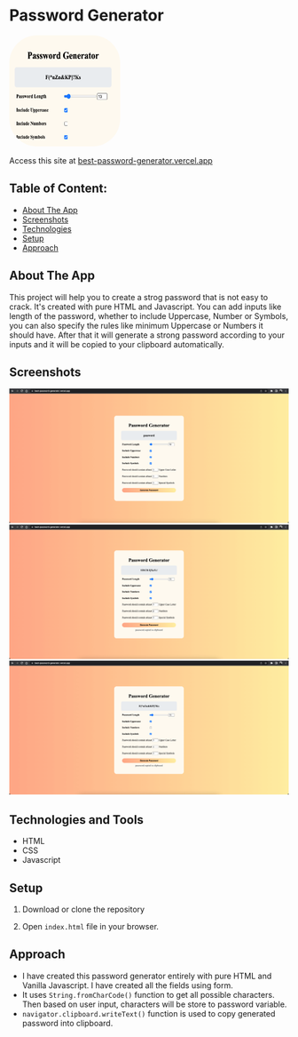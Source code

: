 # Password Generator

<img src="https://github.com/BrijenMakwana/PasswordGenerator/blob/main/images/icon_PG.png" width="200" height="200" style="border-radius:50px;">

Access this site at [best-password-generator.vercel.app](https://best-password-generator.vercel.app)

## Table of Content:

- [About The App](#about-the-app)
- [Screenshots](#screenshots)
- [Technologies](#technologies-and-tools)
- [Setup](#setup)
- [Approach](#approach)

## About The App

This project will help you to create a strog password that is not easy to crack. It's created with pure HTML and Javascript. You can add inputs like length of the password, whether to include Uppercase, Number or Symbols, you can also specify the rules like minimum Uppercase or Numbers it should have. After that it will generate a strong password according to your inputs and it will be copied to your clipboard automatically.

## Screenshots

![App Screenshot](https://github.com/BrijenMakwana/PasswordGenerator/blob/main/images/screenshot_1.png)
![App Screenshot](https://github.com/BrijenMakwana/PasswordGenerator/blob/main/images/screenshot_2.png)
![App Screenshot](https://github.com/BrijenMakwana/PasswordGenerator/blob/main/images/screenshot_3.png)

## Technologies and Tools

- HTML
- CSS
- Javascript

## Setup

1. Download or clone the repository

2. Open ```index.html``` file in your browser.

## Approach

- I have created this password generator entirely with pure HTML and Vanilla Javascript. I have created all the fields using form.
- It uses ```String.fromCharCode()``` function to get all possible characters. Then based on user input, characters will be store to password variable.
- ```navigator.clipboard.writeText()``` function is used to copy generated password into clipboard.


